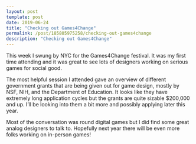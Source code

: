 ```yaml
---
layout: post
template: post
date: 2019-06-24
title: "Checking out Games4Change"
permalink: /post/185805975258/checking-out-games4change
description: "Checking out Games4Change"
---
```

<p>This week I swung by NYC for the Games4Change festival. It was my first time attending and it was great to see lots of designers working on serious games for social good.</p><p>The most helpful session I attended gave an overview of different government grants that are being given out for game design, mostly by NSF, NIH, and the Department of Education. It looks like they have extremely long application cycles but the grants are quite sizable $200,000 and up. I’ll be looking into them a bit more and possibly applying later this year.</p><p>Most of the conversation was round digital games but I did find some great analog designers to talk to. Hopefully next year there will be even more folks working on in-person games!</p>